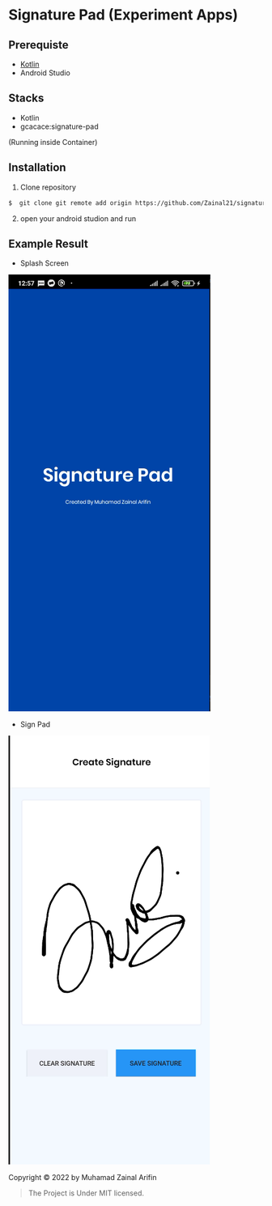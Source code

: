 # Signature Pad (Experiment Apps)

## Prerequiste

- [Kotlin](https://kotlinlang.org//)
- Android Studio

## Stacks

- Kotlin
- gcacace:signature-pad

(Running inside Container)

## Installation

1. Clone repository

```bash
$  git clone git remote add origin https://github.com/Zainal21/signature-pad.git
```

2. open your android studion and run

## Example Result

- Splash Screen

![sign pad](public/splash_screen.png)

- Sign Pad

![sign pad](public/signature_pad.png)

Copyright © 2022 by Muhamad Zainal Arifin

> The Project is Under MIT licensed.
